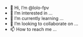 - 👋 Hi, I’m @lolo-fpv
- 👀 I’m interested in ...
- 🌱 I’m currently learning ...
- 💞️ I’m looking to collaborate on ...
- 📫 How to reach me ...

<!---
lolo-fpv/lolo-fpv is a ✨ special ✨ repository because its `README.md` (this file) appears on your GitHub profile.
You can click the Preview link to take a look at your changes.
--->
